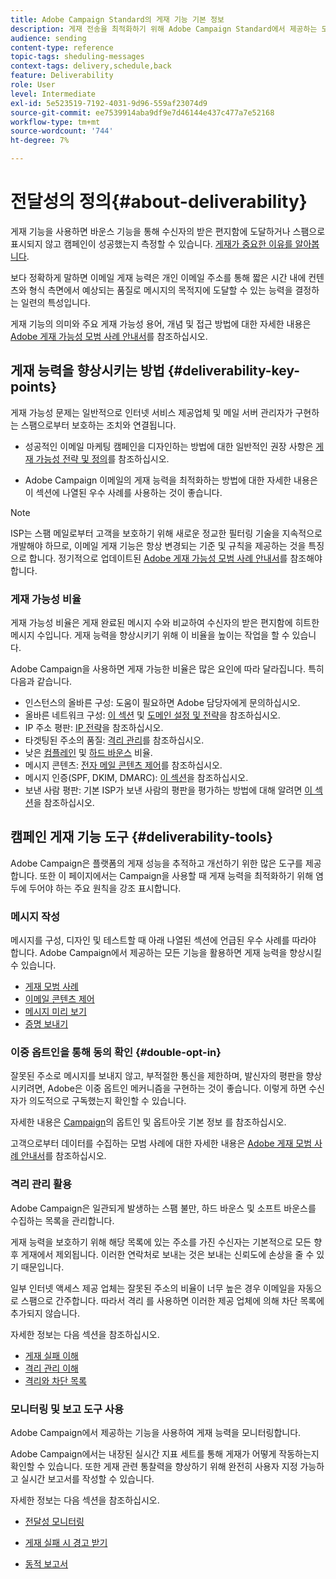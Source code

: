 ```yaml
---
title: Adobe Campaign Standard의 게재 기능 기본 정보
description: 게재 전송을 최적화하기 위해 Adobe Campaign Standard에서 제공하는 도구 및 게재 기능과 관련된 개념과 모범 사례에 대해 알아봅니다.
audience: sending
content-type: reference
topic-tags: sheduling-messages
context-tags: delivery,schedule,back
feature: Deliverability
role: User
level: Intermediate
exl-id: 5e523519-7192-4031-9d96-559af23074d9
source-git-commit: ee7539914aba9df9e7d46144e437c477a7e52168
workflow-type: tm+mt
source-wordcount: '744'
ht-degree: 7%

---
```


# 전달성의 정의{#about-deliverability}

게재 기능을 사용하면 바운스 기능을 통해 수신자의 받은 편지함에 도달하거나 스팸으로 표시되지 않고 캠페인이 성공했는지 측정할 수 있습니다. [게재가 중요한 이유를 알아봅니다](https://experienceleague.adobe.com/docs/deliverability-learn/deliverability-best-practice-guide/deliverability-strategy-and-definition.html#why-deliverability-matters).

보다 정확하게 말하면 이메일 게재 능력은 개인 이메일 주소를 통해 짧은 시간 내에 컨텐츠와 형식 측면에서 예상되는 품질로 메시지의 목적지에 도달할 수 있는 능력을 결정하는 일련의 특성입니다. <!--These characteristics fall into four main categories: data quality, message and content, sending infrastructure, and reputation. Together, they form the foundation of a successful email deliverability program.-->

게재 기능의 의미와 주요 게재 가능성 용어, 개념 및 접근 방법에 대한 자세한 내용은 [Adobe 게재 가능성 모범 사례 안내서](https://experienceleague.adobe.com/docs/deliverability-learn/deliverability-best-practice-guide/introduction.html?lang=ko)를 참조하십시오.

## 게재 능력을 향상시키는 방법 {#deliverability-key-points}

게재 가능성 문제는 일반적으로 인터넷 서비스 제공업체 및 메일 서버 관리자가 구현하는 스팸으로부터 보호하는 조치와 연결됩니다.

* 성공적인 이메일 마케팅 캠페인을 디자인하는 방법에 대한 일반적인 권장 사항은 [게재 가능성 전략 및 정의](https://experienceleague.adobe.com/docs/deliverability-learn/deliverability-best-practice-guide/deliverability-strategy-and-definition.html)를 참조하십시오.

* Adobe Campaign 이메일의 게재 능력을 최적화하는 방법에 대한 자세한 내용은 이 섹션에 나열된 우수 사례를 사용하는 것이 좋습니다.

>[!NOTE]
>
>ISP는 스팸 메일로부터 고객을 보호하기 위해 새로운 정교한 필터링 기술을 지속적으로 개발해야 하므로, 이메일 게재 기능은 항상 변경되는 기준 및 규칙을 제공하는 것을 특징으로 합니다. 정기적으로 업데이트된 [Adobe 게재 가능성 모범 사례 안내서](https://experienceleague.adobe.com/docs/deliverability-learn/deliverability-best-practice-guide/introduction.html)를 참조해야 합니다.

### 게재 가능성 비율

게재 가능성 비율은 게재 완료된 메시지 수와 비교하여 수신자의 받은 편지함에 히트한 메시지 수입니다. 게재 능력을 향상시키기 위해 이 비율을 높이는 작업을 할 수 있습니다.

Adobe Campaign을 사용하면 게재 가능한 비율은 많은 요인에 따라 달라집니다. 특히 다음과 같습니다.

* 인스턴스의 올바른 구성: 도움이 필요하면 Adobe 담당자에게 문의하십시오.
* 올바른 네트워크 구성: [이 섹션](../../sending/using/optimize-delivery.md#network-config) 및 [도메인 설정 및 전략](https://experienceleague.adobe.com/docs/deliverability-learn/deliverability-best-practice-guide/transition-process/infrastructure.html#domain-setup-and-strategy)을 참조하십시오.
* IP 주소 평판: [IP 전략](https://experienceleague.adobe.com/docs/deliverability-learn/deliverability-best-practice-guide/transition-process/infrastructure.html#ip-strategy)을 참조하십시오.
* 타겟팅된 주소의 품질: [격리 관리](../../sending/using/optimize-delivery.md#quarantine-management)를 참조하십시오.
* 낮은 [컴플레인](https://experienceleague.adobe.com/docs/deliverability-learn/deliverability-best-practice-guide/metrics-for-deliverability/complaints.html) 및 [하드 바운스](https://experienceleague.adobe.com/docs/deliverability-learn/deliverability-best-practice-guide/metrics-for-deliverability/bounces.html#hard-bounces) 비율.
* 메시지 콘텐츠: [전자 메일 콘텐츠 제어](../../sending/using/control-email-content.md)를 참조하십시오.
* 메시지 인증(SPF, DKIM, DMARC): [이 섹션](https://experienceleague.adobe.com/docs/deliverability-learn/deliverability-best-practice-guide/transition-process/infrastructure.html#authentication)을 참조하십시오.
* 보낸 사람 평판: 기본 ISP가 보낸 사람의 평판을 평가하는 방법에 대해 알려면 [이 섹션](https://experienceleague.adobe.com/docs/deliverability-learn/deliverability-best-practice-guide/internet-service-provider-specifics/overview.html)을 참조하십시오.

## 캠페인 게재 기능 도구 {#deliverability-tools}

Adobe Campaign은 플랫폼의 게재 성능을 추적하고 개선하기 위한 많은 도구를 제공합니다. 또한 이 페이지에서는 Campaign을 사용할 때 게재 능력을 최적화하기 위해 염두에 두어야 하는 주요 원칙을 강조 표시합니다.

### 메시지 작성

메시지를 구성, 디자인 및 테스트할 때 아래 나열된 섹션에 언급된 우수 사례를 따라야 합니다. Adobe Campaign에서 제공하는 모든 기능을 활용하면 게재 능력을 향상시킬 수 있습니다.

* [게재 모범 사례](../../sending/using/delivery-best-practices.md)
* [이메일 콘텐츠 제어](../../sending/using/control-email-content.md)
* [메시지 미리 보기](../../sending/using/previewing-messages.md)
* [증명 보내기](../../sending/using/sending-proofs.md)

### 이중 옵트인을 통해 동의 확인 {#double-opt-in}

잘못된 주소로 메시지를 보내지 않고, 부적절한 통신을 제한하며, 발신자의 평판을 향상시키려면, Adobe은 이중 옵트인 메커니즘을 구현하는 것이 좋습니다. 이렇게 하면 수신자가 의도적으로 구독했는지 확인할 수 있습니다.

자세한 내용은 [Campaign](../../audiences/using/about-opt-in-and-opt-out-in-campaign.md)의 옵트인 및 옵트아웃 기본 정보 를 참조하십시오.

고객으로부터 데이터를 수집하는 모범 사례에 대한 자세한 내용은 [Adobe 게재 모범 사례 안내서](https://experienceleague.adobe.com/docs/deliverability-learn/deliverability-best-practice-guide/first-impressions/address-collection-and-list-growth.html#data-quality-and-hygiene)를 참조하십시오.

### 격리 관리 활용

Adobe Campaign은 일관되게 발생하는 스팸 불만, 하드 바운스 및 소프트 바운스를 수집하는 목록을 관리합니다.

게재 능력을 보호하기 위해 해당 목록에 있는 주소를 가진 수신자는 기본적으로 모든 향후 게재에서 제외됩니다. 이러한 연락처로 보내는 것은 보내는 신뢰도에 손상을 줄 수 있기 때문입니다.

일부 인터넷 액세스 제공 업체는 잘못된 주소의 비율이 너무 높은 경우 이메일을 자동으로 스팸으로 간주합니다. 따라서 격리 를 사용하면 이러한 제공 업체에 의해 차단 목록에 추가되지 않습니다.

자세한 정보는 다음 섹션을 참조하십시오.

* [게재 실패 이해](../../sending/using/understanding-delivery-failures.md)
* [격리 관리 이해](../../sending/using/understanding-quarantine-management.md)
* [격리와 차단 목록](../../sending/using/understanding-quarantine-management.md#quarantine-vs-denylist)

### 모니터링 및 보고 도구 사용

Adobe Campaign에서 제공하는 기능을 사용하여 게재 능력을 모니터링합니다.

Adobe Campaign에서는 내장된 실시간 지표 세트를 통해 게재가 어떻게 작동하는지 확인할 수 있습니다. <!--For example, you can check the number of messages that are successfully executed, sent and delivered. You can also verify the number of messages that have been opened and the number of messages/links that have been clicked.-->또한 게재 관련 통찰력을 향상하기 위해 완전히 사용자 지정 가능하고 실시간 보고서를 작성할 수 있습니다.

자세한 정보는 다음 섹션을 참조하십시오.

* [전달성 모니터링](../../sending/using/monitor-deliverability.md)

   <!--[Monitoring a delivery](../../sending/using/monitoring-a-delivery.md)-->
* [게재 실패 시 경고 받기](../../sending/using/receiving-alerts-when-failures-happen.md)
* [동적 보고서](../../reporting/using/about-dynamic-reports.md)

<!--## General recommendations

NOT SURE TO KEEP

Here are a few additional recommendations when it comes to deliverability.

### Send to valid addresses {#valid-addresses}

Spammers often use address generators based on lists of frequent names and first names; in addition, they rarely process technical notifications sent back by mail servers. A high rate of invalid addresses is often interpreted as a sign of spam.

Double opt-in mechanisms and effective handling of technical bounce messages make it possible to avoid this.

### Reduce complaint rate {#reduce-complaint-rate}

ISPs usually have a prominent means of reporting a received message as spam. This makes it possible to identify unreliable sources. By rapidly honoring opt-out requests, making regular use of a given list, verifying consent through a double opt-in system, and implementing feedback loops, you can reduce complaint rates.

<!--Sending to honeypot addresses {#honeypot-addresses}
ISPs and other organizations (refer to https://www.projecthoneypot.org/) make use of mailboxes that do not correspond to physical persons but are created simply to trick spammers. These so-called "honey pot" addresses are published on the Web in order to be collected by spambots and thus catch illegitimate senders. The use of a double opt-in mechanism precludes this sort of address being added to a list. When using a third-party list, you must be sure of the methods employed by its maintainer.-->

<!--## Sending on a regular basis {#regular-deliveries}

Spammers make programmed deliveries to maintain their reputation over time. They sometimes need to adapt their marketing plan to meet the best practices imposed by the ISPs and so, after a peak in reputation (ramp-up), they configure regular deliveries.-->
